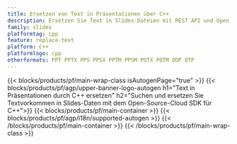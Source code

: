 ```yaml
---
title: Ersetzen von Text in Präsentationen über C++
description: Ersetzen Sie Text in Slides-Dateien mit REST API und Open Source C++ SDK
family: slides
platformtag: cpp
feature: replace-text
platform: C++
platformlogo: cpp
otherformats: PPT PPTX PPS PPSX PPTM PPSM POTX POTM ODP OTP
---
```


{{< blocks/products/pf/main-wrap-class isAutogenPage="true" >}}
{{< blocks/products/pf/agp/upper-banner-logo-autogen h1="Text in Präsentationen durch C++ ersetzen" h2="Suchen und ersetzen Sie Textvorkommen in Slides-Daten mit dem Open-Source-Cloud SDK für C++">}}
{{< blocks/products/pf/main-container >}}
{{< blocks/products/pf/agp/i18n/supported-autogen >}}
{{< /blocks/products/pf/main-container >}}
{{< /blocks/products/pf/main-wrap-class >}}